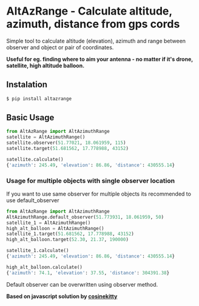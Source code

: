 # AltAzRange - Calculate altitude, azimuth, distance from gps cords
Simple tool to calculate altitude (elevation), azimuth and range between observer and object or pair of coordinates.
 
**Useful for eg. finding where to aim your antenna - no matter if it's drone, satellite, high altitude balloon.**
## Instalation 
```sh
$ pip install altazrange
```
## Basic Usage

```python
from AltAzRange import AltAzimuthRange
satellite = AltAzimuthRange()
satellite.observer(51.77021, 18.061959, 115)
satellite.target(51.681562, 17.778988, 43152)

satellite.calculate()
{'azimuth': 245.49, 'elevation': 86.86, 'distance': 430555.14}
```
###  Usage for multiple objects with single observer location
If you want to use same observer for multiple objects its recommended to use default_observer
```python
from AltAzRange import AltAzimuthRange
AltAzimuthRange.default_observer(51.773931, 18.061959, 50)
satellite_1 = AltAzimuthRange()
high_alt_balloon = AltAzimuthRange()
satellite_1.target(51.681562, 17.778988, 43152)
high_alt_balloon.target(52.30, 21.37, 190000)

satellite_1.calculate()
{'azimuth': 245.49, 'elevation': 86.86, 'distance': 430555.14}

high_alt_balloon.calculate()
{'azimuth': 74.1, 'elevation': 37.55, 'distance': 304391.38}
```
Default observer can be overwritten using observer method. 



**Based on javascript solution by [cosinekitty](https://github.com/cosinekitty/geocalc)**


